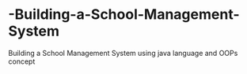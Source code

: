 # -Building-a-School-Management-System
 Building a School Management System using java language and OOPs concept
